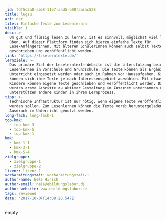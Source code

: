 ```yaml
---
_id: fdf5c3a0-ab68-11e7-aad5-b90faa5ac528
title: l6gzu
art: oer
titel: Einfache Texte zum Lesenlernen
visible: 1
desc: >-
  Um gut und flüssig lesen zu lernen, ist es sinnvoll, möglichst viel lesen zu
  üben. Auf dieser Plattform finden sich hierzu einfache Texte für
  Lese-AnfängerInnen. Mit älteren SchülerInnen können auch selbst Texte
  geschrieben und veröffentlicht werden.
link: 'https://leselerntexte.de/'
lernziele: >-
  Das primäre Ziel der Leselerntexte-Website ist die Unterstützung beim
  Lesenlernen in Vorschule und Grundschule. Die Texte können als Ergänzung im
  Unterricht eingesetzt werden oder auch im Rahmen von Hausaufgaben. Kinder
  können sich ihre Texte je nach Interessensgebiet auswählen. Mit etwas älteren
  Kindern können eigene Texte geschrieben und veröffentlicht werden. Damit
  werden erste Schritte zu aktiver Gestaltung im Internet unternommen und Kinder
  unterstützen andere Kinder in ihrem Lernprozess.
tipp: >-
  Technische Infrastruktur ist nur nötig, wenn eigene Texte veröffentlicht
  werden sollen. Zum Lesenlernen können die Texte vorab heruntergeladen und als
  Ausdruck im Unterricht genutzt werden.
long-fach: long-fach-1
top-kmk:
  - top-kmk-3
  - top-kmk-5
  - top-kmk-1
kmk:
  - kmk-1-1
  - kmk-3-1
  - kmk-5-4
zielgruppe:
  - zielgruppe-1
  - zielgruppe-2
lizenz: lizenz-1
vorbereitungszeit: vorbereitungszeit-1
author-name: Nele Hirsch
author-email: nele@ebildungslabor.de
author-website: www.ebildungslabor.de
tags: reviewed
date: '2017-10-07T14:08:28.547Z'
---
```

empty
